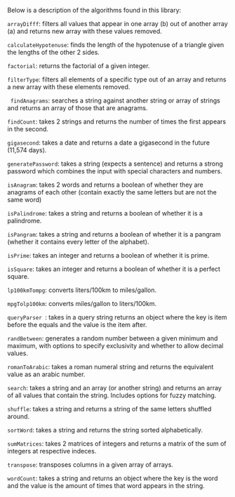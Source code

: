 Below is a description of the algorithms found in this library:

```arrayDifff```: filters all values that appear in one array (b) out of another array (a) and returns  new array with these values removed.

```calculateHypotenuse```: finds the length of the hypotenuse of a triangle given the lengths of the other 2 sides.

```factorial```: returns the factorial of a given integer.

```filterType```: filters all elements of a specific type out of an array and returns a new array with these elements removed.

``` findAnagrams```: searches a string against another string or array of strings and returns an array of those that are anagrams.

```findCount```: takes 2 strings and returns the number of times the first appears in the second.

```gigasecond```: takes a date and returns a date a gigasecond in the future (11,574 days).

```generatePassword```: takes a string (expects a sentence) and returns a strong password which combines the input with special characters and numbers.

```isAnagram```: takes 2 words and returns a boolean of whether they are anagrams of each other (contain exactly the same letters but are not the same word)

```isPalindrome```: takes a string and returns a boolean of whether it is a palindrome.

```isPangram```: takes a string and returns a boolean of whether it is a pangram (whether it contains every letter of the alphabet).

```isPrime```: takes an integer and returns a boolean of whether it is prime.

```isSquare```: takes an integer and returns a boolean of whether it is a perfect square.

```lp100kmTompg```: converts liters/100km to miles/gallon.

```mpgTolp100km```: converts miles/gallon to liters/100km.

```queryParser ```: takes in a query string returns an object where the key is item before the equals and the value is the item after.

```randBetween```: generates a random number between a given minimum and maximum, with options to specify exclusivity and whether to allow decimal values.

```romanToArabic```: takes a roman numeral string and returns the equivalent value as an arabic number.

```search```: takes a string and an array (or another string) and returns an array of all values that contain the string. Includes options for fuzzy matching.

```shuffle```: takes a string and returns a string of the same letters shuffled around.

```sortWord```: takes a string and returns the string sorted alphabetically.

```sumMatrices```: takes 2 matrices of integers and returns a matrix of the sum of integers at respective indeces.

```transpose```: transposes columns in a given array of arrays.

 ```wordCount```: takes a string and returns an object where the key is the word and the value is the amount of times that word appears in the string.
